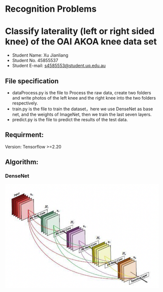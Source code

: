 # Recognition Problems
# Classify laterality (left or right sided knee) of the OAI AKOA knee data set
* Student Name: Xu Jianliang
* Student No. 45855537
* Student E-mail: s4585553@student.uq.edu.au

## File specification
* dataProcess.py is the file to Process the raw data, create two folders and write photos of the left knee and the right knee into the two folders respectively.
* train.py is the file to train the dataset，here we use DenseNet as base net, and the weights of ImageNet, then we train the last seven layers.
* predict.py is the file to predict the results of the test data.

## Requirment:
Version: Tensorflow >=2.20

## Algorithm:
### DenseNet
![image](https://github.com/Alexu0506/PatternFlow/blob/topic-recognition/recognition/p1.png)
